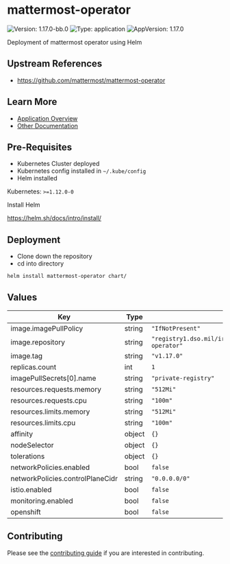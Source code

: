# mattermost-operator

![Version: 1.17.0-bb.0](https://img.shields.io/badge/Version-1.17.0--bb.0-informational?style=flat-square) ![Type: application](https://img.shields.io/badge/Type-application-informational?style=flat-square) ![AppVersion: 1.17.0](https://img.shields.io/badge/AppVersion-1.17.0-informational?style=flat-square)

Deployment of mattermost operator using Helm

## Upstream References
* <https://github.com/mattermost/mattermost-operator>

## Learn More
* [Application Overview](docs/overview.md)
* [Other Documentation](docs/)

## Pre-Requisites

* Kubernetes Cluster deployed
* Kubernetes config installed in `~/.kube/config`
* Helm installed

Kubernetes: `>=1.12.0-0`

Install Helm

https://helm.sh/docs/intro/install/

## Deployment

* Clone down the repository
* cd into directory
```bash
helm install mattermost-operator chart/
```

## Values

| Key | Type | Default | Description |
|-----|------|---------|-------------|
| image.imagePullPolicy | string | `"IfNotPresent"` |  |
| image.repository | string | `"registry1.dso.mil/ironbank/opensource/mattermost/mattermost-operator"` |  |
| image.tag | string | `"v1.17.0"` |  |
| replicas.count | int | `1` |  |
| imagePullSecrets[0].name | string | `"private-registry"` |  |
| resources.requests.memory | string | `"512Mi"` |  |
| resources.requests.cpu | string | `"100m"` |  |
| resources.limits.memory | string | `"512Mi"` |  |
| resources.limits.cpu | string | `"100m"` |  |
| affinity | object | `{}` |  |
| nodeSelector | object | `{}` |  |
| tolerations | object | `{}` |  |
| networkPolicies.enabled | bool | `false` |  |
| networkPolicies.controlPlaneCidr | string | `"0.0.0.0/0"` |  |
| istio.enabled | bool | `false` |  |
| monitoring.enabled | bool | `false` |  |
| openshift | bool | `false` |  |

## Contributing

Please see the [contributing guide](./CONTRIBUTING.md) if you are interested in contributing.
